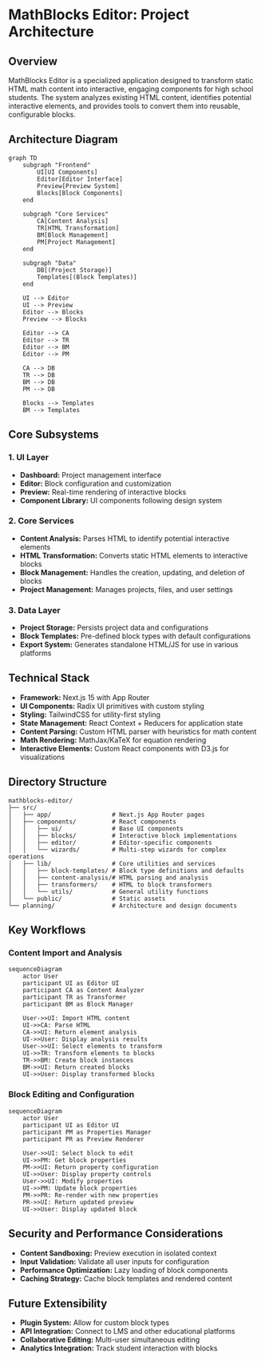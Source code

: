 # MathBlocks Editor: Project Architecture

## Overview

MathBlocks Editor is a specialized application designed to transform static HTML math content into interactive, engaging components for high school students. The system analyzes existing HTML content, identifies potential interactive elements, and provides tools to convert them into reusable, configurable blocks.

## Architecture Diagram

```mermaid
graph TD
    subgraph "Frontend"
        UI[UI Components]
        Editor[Editor Interface]
        Preview[Preview System]
        Blocks[Block Components]
    end
    
    subgraph "Core Services"
        CA[Content Analysis]
        TR[HTML Transformation]
        BM[Block Management]
        PM[Project Management]
    end
    
    subgraph "Data"
        DB[(Project Storage)]
        Templates[(Block Templates)]
    end
    
    UI --> Editor
    UI --> Preview
    Editor --> Blocks
    Preview --> Blocks
    
    Editor --> CA
    Editor --> TR
    Editor --> BM
    Editor --> PM
    
    CA --> DB
    TR --> DB
    BM --> DB
    PM --> DB
    
    Blocks --> Templates
    BM --> Templates
```

## Core Subsystems

### 1. UI Layer

- **Dashboard:** Project management interface
- **Editor:** Block configuration and customization
- **Preview:** Real-time rendering of interactive blocks
- **Component Library:** UI components following design system

### 2. Core Services

- **Content Analysis:** Parses HTML to identify potential interactive elements
- **HTML Transformation:** Converts static HTML elements to interactive blocks
- **Block Management:** Handles the creation, updating, and deletion of blocks
- **Project Management:** Manages projects, files, and user settings

### 3. Data Layer

- **Project Storage:** Persists project data and configurations
- **Block Templates:** Pre-defined block types with default configurations
- **Export System:** Generates standalone HTML/JS for use in various platforms

## Technical Stack

- **Framework:** Next.js 15 with App Router
- **UI Components:** Radix UI primitives with custom styling
- **Styling:** TailwindCSS for utility-first styling
- **State Management:** React Context + Reducers for application state
- **Content Parsing:** Custom HTML parser with heuristics for math content
- **Math Rendering:** MathJax/KaTeX for equation rendering
- **Interactive Elements:** Custom React components with D3.js for visualizations

## Directory Structure

```
mathblocks-editor/
├── src/
│   ├── app/                 # Next.js App Router pages
│   ├── components/          # React components
│   │   ├── ui/              # Base UI components
│   │   ├── blocks/          # Interactive block implementations
│   │   ├── editor/          # Editor-specific components
│   │   └── wizards/         # Multi-step wizards for complex operations
│   ├── lib/                 # Core utilities and services
│   │   ├── block-templates/ # Block type definitions and defaults
│   │   ├── content-analysis/# HTML parsing and analysis
│   │   ├── transformers/    # HTML to block transformers
│   │   └── utils/           # General utility functions
│   └── public/              # Static assets
└── planning/                # Architecture and design documents
```

## Key Workflows

### Content Import and Analysis

```mermaid
sequenceDiagram
    actor User
    participant UI as Editor UI
    participant CA as Content Analyzer
    participant TR as Transformer
    participant BM as Block Manager
    
    User->>UI: Import HTML content
    UI->>CA: Parse HTML
    CA->>UI: Return element analysis
    UI->>User: Display analysis results
    User->>UI: Select elements to transform
    UI->>TR: Transform elements to blocks
    TR->>BM: Create block instances
    BM->>UI: Return created blocks
    UI->>User: Display transformed blocks
```

### Block Editing and Configuration

```mermaid
sequenceDiagram
    actor User
    participant UI as Editor UI
    participant PM as Properties Manager
    participant PR as Preview Renderer
    
    User->>UI: Select block to edit
    UI->>PM: Get block properties
    PM->>UI: Return property configuration
    UI->>User: Display property controls
    User->>UI: Modify properties
    UI->>PM: Update block properties
    PM->>PR: Re-render with new properties
    PR->>UI: Return updated preview
    UI->>User: Display updated block
```

## Security and Performance Considerations

- **Content Sandboxing:** Preview execution in isolated context
- **Input Validation:** Validate all user inputs for configuration
- **Performance Optimization:** Lazy loading of block components
- **Caching Strategy:** Cache block templates and rendered content

## Future Extensibility

- **Plugin System:** Allow for custom block types
- **API Integration:** Connect to LMS and other educational platforms
- **Collaborative Editing:** Multi-user simultaneous editing
- **Analytics Integration:** Track student interaction with blocks
